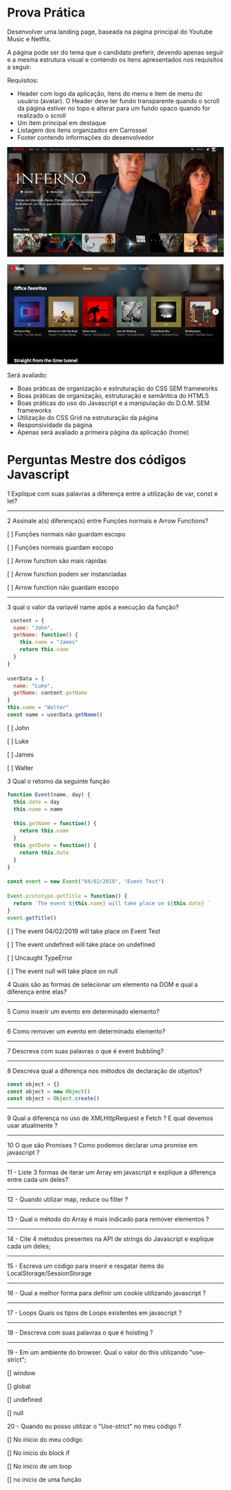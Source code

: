 # Prova Prática

Desenvolver uma landing page, baseada na página principal do Youtube  Music e Netflix.

A página pode ser do tema que o candidato preferir, devendo apenas seguir e a mesma estrutura visual e contendo os itens apresentados nos requisitos a seguir.

Requisitos:

- Header com logo da aplicação, itens do menu e item de menu do usuário (avatar). O Header deve ter fundo transparente quando o scroll da página estiver no topo e alterar para um fundo opaco quando for realizado o 	scroll
-   Um item principal em destaque
-   Listagem dos itens organizados em Carrossel
-   Footer contendo informações do desenvolvedor

![Netflix](imgs/netflix.png)

![Youtube Music](imgs/yt-music.png)

Será avaliado:

-   Boas práticas de organização e estruturação do CSS SEM frameworks
-   Boas práticas de organização, estruturação e semântica do HTML5    
-   Boas práticas do uso do Javascript e a manipulação do D.O.M.  SEM frameworks
-   Utilização do CSS Grid na estruturação da página    
-   Responsividade da página    
-   Apenas será avaliado a primeira página da aplicação (home)


# Perguntas Mestre dos códigos Javascript

1 Explique com suas palavras a diferença entre a utilização de var, const e let?

--- 
2 Assinale a(s) diferença(s) entre Funções normais e Arrow Functions?

[ ] Funções normais não guardam escopo

[ ] Funções normais guardam escopo

[ ] Arrow function são mais rápidas

[ ] Arrow function podem ser instanciadas

[ ] Arrow function não guardam escopo 

---

3 qual o valor da variavél name após a execução da função?
```javascript
 content = {
  name: "John",
  getName: function() {
    this.name = "James"
    return this.name
  }
}

userData = {
  name: "Luke",
  getName: content.getName
}
this.name = "Walter"
const name = userData.getName()

```
[ ] John 

[ ] Luke

[ ] James

[ ] Walter


3 Qual o retorno da seguinte função 
```javascript
function Event(name, day) {
  this.date = day
  this.name = name

  this.getName = function() {
    return this.name
  }
  this.getDate = function() {
    return this.date
  }
}

const event = new Event("04/02/2019", "Event Test")

Event.prototype.getTitle = function() {
  return `The event ${this.name} will take place on ${this.date} `
}
event.getTitle()

```
[ ] The event 04/02/2019 will take place on Event Test

[ ] The event undefined will take place on undefined

[ ] Uncaught TypeError

[ ] The event null will take place on null



4 Quais são as formas de selecionar um elemento na DOM e qual a diferença entre elas? 

 --- 
5 Como inserir um evento em determinado elemento? 

 ---
6 Como remover um evento em determinado elemento?

---
7 Descreva com suas palavras o que é event bubbling?

--- 
8 Descreva qual a diferença nos métodos de declaração de objetos? 
```javascript
const object = {}
const object = new Object()
const object = Object.create()
```
--- 
 9 Qual a diferença no uso de XMLHttpRequest e Fetch ? E qual devemos usar atualmente ?

--- 

10 O que são Promises ? Como podemos declarar uma promise em javascript ? 

--- 

11 - Liste 3 formas de iterar um Array em javascript e explique a diferença entre cada um deles? 

---

12 - Quando utilizar map, reduce ou filter ? 

---

13 - Qual o método do Array é mais indicado para remover elementos ? 

---

14 - Cite 4 métodos presentes na API de strings do Javascript e explique cada um deles; 

---

15 - Escreva um código para inserir e resgatar items do LocalStorage/SessionStorage

---

16 - Qual a melhor forma para definir um cookie utilizando javascript ?

---

17 - Loops 
Quais os tipos de Loops existentes em javascript ?

---

18 - Descreva com suas palavras o que é hoisting ?

---

19 - Em um ambiente do browser. Qual o valor do this utilizando "use-strict";

[] window

[] global

[] undefined

[] null

20 - Quando eu posso utilizar o "Use-strict" no meu código ?

[] No ínicio do meu código

[] No inicio do block if

[] No inicio de um loop

[] no inicio de uma função 
